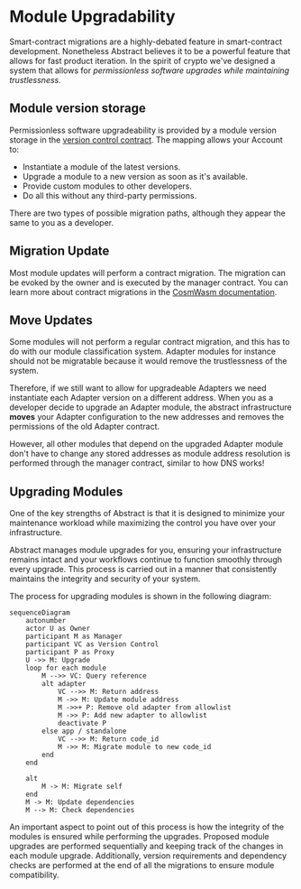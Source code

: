 # Module Upgradability

Smart-contract migrations are a highly-debated feature in smart-contract development. Nonetheless Abstract believes it
to be a powerful feature that allows for fast product iteration. In the spirit of crypto we've designed a system that
allows for *permissionless software upgrades while maintaining trustlessness.*

## Module version storage

Permissionless software upgradeability is provided by a module version storage in
the [version control contract](../5_platform/2_version_control.md). The mapping allows your Account to:

- Instantiate a module of the latest versions.
- Upgrade a module to a new version as soon as it's available.
- Provide custom modules to other developers.
- Do all this without any third-party permissions.

There are two types of possible migration paths, although they appear the same to you as a developer.

## Migration Update

Most module updates will perform a contract migration. The migration can be evoked by the owner and is executed by
the manager contract. You can learn more about contract migrations in
the <a href="https://docs.cosmwasm.com/docs/smart-contracts/migration" target="_blank">CosmWasm documentation</a>.

## Move Updates

Some modules will not perform a regular contract migration, and this has to do with our module classification system.
Adapter modules for instance should not be migratable because it would remove the trustlessness of the system.

Therefore, if we still want to allow for upgradeable Adapters we need instantiate each Adapter version on a different
address.
When you as a developer decide to upgrade an Adapter module, the abstract infrastructure **moves** your Adapter
configuration to
the new addresses and removes the permissions of the old Adapter contract.

However, all other modules that depend on the upgraded Adapter module don't have to change any stored addresses as
module
address resolution is performed through the manager contract, similar to how DNS works!

## Upgrading Modules

One of the key strengths of Abstract is that it is designed to minimize your maintenance workload while maximizing the
control you have over your infrastructure.

Abstract manages module upgrades for you, ensuring your infrastructure remains intact and your workflows continue to
function smoothly through every upgrade. This process is carried out in a manner that consistently maintains the
integrity and security of your system.

The process for upgrading modules is shown in the following diagram:

```mermaid
sequenceDiagram
    autonumber
    actor U as Owner
    participant M as Manager
    participant VC as Version Control
    participant P as Proxy
    U ->> M: Upgrade
    loop for each module
        M -->> VC: Query reference
        alt adapter
            VC -->> M: Return address
            M ->> M: Update module address
            M ->>+ P: Remove old adapter from allowlist
            M ->> P: Add new adapter to allowlist
            deactivate P
        else app / standalone
            VC -->> M: Return code_id
            M ->> M: Migrate module to new code_id
        end
    end

    alt
        M -> M: Migrate self
    end
    M -> M: Update dependencies
    M --> M: Check dependencies  
```

An important aspect to point out of this process is how the integrity of the modules is ensured while performing the
upgrades. Proposed module upgrades are performed sequentially and keeping track of the changes in each module upgrade.
Additionally, version requirements and dependency checks are performed at the end of all the migrations to ensure module
compatibility.
